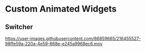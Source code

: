 # Custom Animated Widgets

## Switcher

https://user-images.githubusercontent.com/86859665/216455527-98ffe59a-220a-4e59-868e-e245a9968ec6.mov
